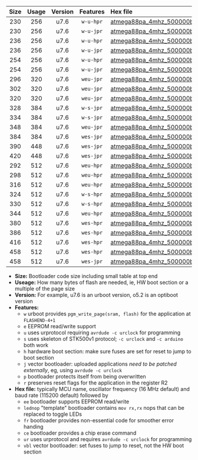 |Size|Usage|Version|Features|Hex file|
|:-:|:-:|:-:|:-:|:--|
|230|256|u7.6|`w-u-hpr`|[atmega88pa_4mhz_500000bps_ur.hex](https://raw.githubusercontent.com/stefanrueger/urboot/main/atmega88pa_4mhz_500000bps_ur.hex)|
|230|256|u7.6|`w-u-jpr`|[atmega88pa_4mhz_500000bps_ur_vbl.hex](https://raw.githubusercontent.com/stefanrueger/urboot/main/atmega88pa_4mhz_500000bps_ur_vbl.hex)|
|236|256|u7.6|`w-u-hpr`|[atmega88pa_4mhz_500000bps_lednop_ur.hex](https://raw.githubusercontent.com/stefanrueger/urboot/main/atmega88pa_4mhz_500000bps_lednop_ur.hex)|
|236|256|u7.6|`w-u-jpr`|[atmega88pa_4mhz_500000bps_lednop_ur_vbl.hex](https://raw.githubusercontent.com/stefanrueger/urboot/main/atmega88pa_4mhz_500000bps_lednop_ur_vbl.hex)|
|254|256|u7.6|`w-u-hpr`|[atmega88pa_4mhz_500000bps_lednop_fr_ur.hex](https://raw.githubusercontent.com/stefanrueger/urboot/main/atmega88pa_4mhz_500000bps_lednop_fr_ur.hex)|
|254|256|u7.6|`w-u-jpr`|[atmega88pa_4mhz_500000bps_lednop_fr_ur_vbl.hex](https://raw.githubusercontent.com/stefanrueger/urboot/main/atmega88pa_4mhz_500000bps_lednop_fr_ur_vbl.hex)|
|296|320|u7.6|`weu-jpr`|[atmega88pa_4mhz_500000bps_ee_ur_vbl.hex](https://raw.githubusercontent.com/stefanrueger/urboot/main/atmega88pa_4mhz_500000bps_ee_ur_vbl.hex)|
|302|320|u7.6|`weu-jpr`|[atmega88pa_4mhz_500000bps_ee_lednop_ur_vbl.hex](https://raw.githubusercontent.com/stefanrueger/urboot/main/atmega88pa_4mhz_500000bps_ee_lednop_ur_vbl.hex)|
|320|320|u7.6|`weu-jpr`|[atmega88pa_4mhz_500000bps_ee_lednop_fr_ur_vbl.hex](https://raw.githubusercontent.com/stefanrueger/urboot/main/atmega88pa_4mhz_500000bps_ee_lednop_fr_ur_vbl.hex)|
|328|384|u7.6|`w-s-jpr`|[atmega88pa_4mhz_500000bps_vbl.hex](https://raw.githubusercontent.com/stefanrueger/urboot/main/atmega88pa_4mhz_500000bps_vbl.hex)|
|334|384|u7.6|`w-s-jpr`|[atmega88pa_4mhz_500000bps_lednop_vbl.hex](https://raw.githubusercontent.com/stefanrueger/urboot/main/atmega88pa_4mhz_500000bps_lednop_vbl.hex)|
|348|384|u7.6|`weu-jpr`|[atmega88pa_4mhz_500000bps_ee_lednop_fr_ce_ur_vbl.hex](https://raw.githubusercontent.com/stefanrueger/urboot/main/atmega88pa_4mhz_500000bps_ee_lednop_fr_ce_ur_vbl.hex)|
|384|384|u7.6|`wes-jpr`|[atmega88pa_4mhz_500000bps_ee_vbl.hex](https://raw.githubusercontent.com/stefanrueger/urboot/main/atmega88pa_4mhz_500000bps_ee_vbl.hex)|
|390|448|u7.6|`wes-jpr`|[atmega88pa_4mhz_500000bps_ee_lednop_vbl.hex](https://raw.githubusercontent.com/stefanrueger/urboot/main/atmega88pa_4mhz_500000bps_ee_lednop_vbl.hex)|
|420|448|u7.6|`wes-jpr`|[atmega88pa_4mhz_500000bps_ee_lednop_fr_vbl.hex](https://raw.githubusercontent.com/stefanrueger/urboot/main/atmega88pa_4mhz_500000bps_ee_lednop_fr_vbl.hex)|
|292|512|u7.6|`weu-hpr`|[atmega88pa_4mhz_500000bps_ee_ur.hex](https://raw.githubusercontent.com/stefanrueger/urboot/main/atmega88pa_4mhz_500000bps_ee_ur.hex)|
|298|512|u7.6|`weu-hpr`|[atmega88pa_4mhz_500000bps_ee_lednop_ur.hex](https://raw.githubusercontent.com/stefanrueger/urboot/main/atmega88pa_4mhz_500000bps_ee_lednop_ur.hex)|
|316|512|u7.6|`weu-hpr`|[atmega88pa_4mhz_500000bps_ee_lednop_fr_ur.hex](https://raw.githubusercontent.com/stefanrueger/urboot/main/atmega88pa_4mhz_500000bps_ee_lednop_fr_ur.hex)|
|324|512|u7.6|`w-s-hpr`|[atmega88pa_4mhz_500000bps.hex](https://raw.githubusercontent.com/stefanrueger/urboot/main/atmega88pa_4mhz_500000bps.hex)|
|330|512|u7.6|`w-s-hpr`|[atmega88pa_4mhz_500000bps_lednop.hex](https://raw.githubusercontent.com/stefanrueger/urboot/main/atmega88pa_4mhz_500000bps_lednop.hex)|
|344|512|u7.6|`weu-hpr`|[atmega88pa_4mhz_500000bps_ee_lednop_fr_ce_ur.hex](https://raw.githubusercontent.com/stefanrueger/urboot/main/atmega88pa_4mhz_500000bps_ee_lednop_fr_ce_ur.hex)|
|380|512|u7.6|`wes-hpr`|[atmega88pa_4mhz_500000bps_ee.hex](https://raw.githubusercontent.com/stefanrueger/urboot/main/atmega88pa_4mhz_500000bps_ee.hex)|
|386|512|u7.6|`wes-hpr`|[atmega88pa_4mhz_500000bps_ee_lednop.hex](https://raw.githubusercontent.com/stefanrueger/urboot/main/atmega88pa_4mhz_500000bps_ee_lednop.hex)|
|416|512|u7.6|`wes-hpr`|[atmega88pa_4mhz_500000bps_ee_lednop_fr.hex](https://raw.githubusercontent.com/stefanrueger/urboot/main/atmega88pa_4mhz_500000bps_ee_lednop_fr.hex)|
|458|512|u7.6|`wes-hpr`|[atmega88pa_4mhz_500000bps_ee_lednop_fr_ce.hex](https://raw.githubusercontent.com/stefanrueger/urboot/main/atmega88pa_4mhz_500000bps_ee_lednop_fr_ce.hex)|
|458|512|u7.6|`wes-jpr`|[atmega88pa_4mhz_500000bps_ee_lednop_fr_ce_vbl.hex](https://raw.githubusercontent.com/stefanrueger/urboot/main/atmega88pa_4mhz_500000bps_ee_lednop_fr_ce_vbl.hex)|

- **Size:** Bootloader code size including small table at top end
- **Useage:** How many bytes of flash are needed, ie, HW boot section or a multiple of the page size
- **Version:** For example, u7.6 is an urboot version, o5.2 is an optiboot version
- **Features:**
  + `w` urboot provides `pgm_write_page(sram, flash)` for the application at `FLASHEND-4+1`
  + `e` EEPROM read/write support
  + `u` uses urprotocol requiring `avrdude -c urclock` for programming
  + `s` uses skeleton of STK500v1 protocol; `-c urclock` and `-c arduino` both work
  + `h` hardware boot section: make sure fuses are set for reset to jump to boot section
  + `j` vector bootloader: uploaded applications *need to be patched externally*, eg, using `avrdude -c urclock`
  + `p` bootloader protects itself from being overwritten
  + `r` preserves reset flags for the application in the register R2
- **Hex file:** typically MCU name, oscillator frequency (16 MHz default) and baud rate (115200 default) followed by
  + `ee` bootloader supports EEPROM read/write
  + `lednop` "template" bootloader contains `mov rx,rx` nops that can be replaced to toggle LEDs
  + `fr` bootloader provides non-essential code for smoother error handing
  + `ce` bootloader provides a chip erase command
  + `ur` uses urprotocol and requires `avrdude -c urclock` for programming
  + `vbl` vector bootloader: set fuses to jump to reset, not the HW boot section
